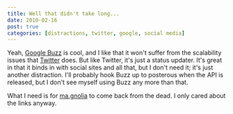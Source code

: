 ```yaml
---
title: Well that didn't take long...
date: 2010-02-16
post: true
categories: [distractions, twitter, google, social media]
---
```

Yeah, [Google Buzz](http://buzz.google.com) is cool, and I like that it won't suffer from the scalability issues that [Twitter](http://twitter.com) does. But like Twitter, it's just a status updater. It's great in that it binds in with social sites and all that, but I don't need it; it's just another distraction. I'll probably hook Buzz up to posterous when the API is released, but I don't see myself using Buzz any more than that.

What I need is for [ma.gnolia](http://gnolia.com) to come back from the dead. I only cared about the links anyway.
